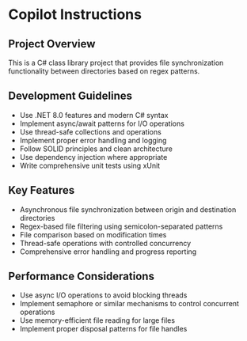 # Copilot Instructions

<!-- Use this file to provide workspace-specific custom instructions to Copilot. For more details, visit https://code.visualstudio.com/docs/copilot/copilot-customization#_use-a-githubcopilotinstructionsmd-file -->

## Project Overview
This is a C# class library project that provides file synchronization functionality between directories based on regex patterns.

## Development Guidelines
- Use .NET 8.0 features and modern C# syntax
- Implement async/await patterns for I/O operations
- Use thread-safe collections and operations
- Implement proper error handling and logging
- Follow SOLID principles and clean architecture
- Use dependency injection where appropriate
- Write comprehensive unit tests using xUnit

## Key Features
- Asynchronous file synchronization between origin and destination directories
- Regex-based file filtering using semicolon-separated patterns
- File comparison based on modification times
- Thread-safe operations with controlled concurrency
- Comprehensive error handling and progress reporting

## Performance Considerations
- Use async I/O operations to avoid blocking threads
- Implement semaphore or similar mechanisms to control concurrent operations
- Use memory-efficient file reading for large files
- Implement proper disposal patterns for file handles
